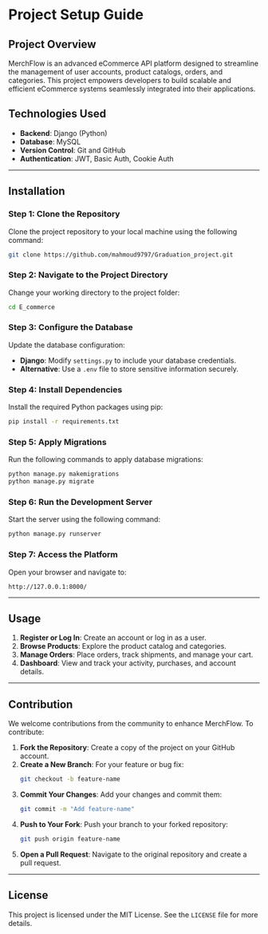 # Project Setup Guide

## Project Overview
MerchFlow is an advanced eCommerce API platform designed to streamline the management of user accounts, product catalogs, orders, and categories. This project empowers developers to build scalable and efficient eCommerce systems seamlessly integrated into their applications.

## Technologies Used
- **Backend**: Django (Python)
- **Database**: MySQL
- **Version Control**: Git and GitHub
- **Authentication**: JWT, Basic Auth, Cookie Auth

---

## Installation

### Step 1: Clone the Repository
Clone the project repository to your local machine using the following command:
```bash
git clone https://github.com/mahmoud9797/Graduation_project.git
```

### Step 2: Navigate to the Project Directory
Change your working directory to the project folder:
```bash
cd E_commerce
```

### Step 3: Configure the Database
Update the database configuration:
- **Django**: Modify `settings.py` to include your database credentials.
- **Alternative**: Use a `.env` file to store sensitive information securely.

### Step 4: Install Dependencies
Install the required Python packages using pip:
```bash
pip install -r requirements.txt
```

### Step 5: Apply Migrations
Run the following commands to apply database migrations:
```bash
python manage.py makemigrations
python manage.py migrate
```

### Step 6: Run the Development Server
Start the server using the following command:
```bash
python manage.py runserver
```

### Step 7: Access the Platform
Open your browser and navigate to:
```
http://127.0.0.1:8000/
```

---

## Usage
1. **Register or Log In**: Create an account or log in as a user.
2. **Browse Products**: Explore the product catalog and categories.
3. **Manage Orders**: Place orders, track shipments, and manage your cart.
4. **Dashboard**: View and track your activity, purchases, and account details.

---

## Contribution
We welcome contributions from the community to enhance MerchFlow. To contribute:

1. **Fork the Repository**: Create a copy of the project on your GitHub account.
2. **Create a New Branch**: For your feature or bug fix:
    ```bash
    git checkout -b feature-name
    ```
3. **Commit Your Changes**: Add your changes and commit them:
    ```bash
    git commit -m "Add feature-name"
    ```
4. **Push to Your Fork**: Push your branch to your forked repository:
    ```bash
    git push origin feature-name
    ```
5. **Open a Pull Request**: Navigate to the original repository and create a pull request.

---

## License
This project is licensed under the MIT License. See the `LICENSE` file for more details.
